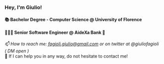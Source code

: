 ### Hey, I'm Giulio!

#### 📚 Bachelor Degree - Computer Science @ University of Florence 
#### 👨🏽‍💻 Senior Software Engineer @ AideXa Bank 🏦


*📫 How to reach me: fagioli.giulio@gmail.com or on twitter at @giuliofagioli ( DM open )*<br>
📨 If I can help you in any way, do not hesitate to contact me!

<!--
**Remeic/Remeic** is a ✨ _special_ ✨ repository because its `README.md` (this file) appears on your GitHub profile.

Here are some ideas to get you started:

- 🔭 I’m currently working on ...
- 🌱 I’m currently learning ...
- 👯 I’m looking to collaborate on ...
- 🤔 I’m looking for help with ...
- 💬 Ask me about ...
- 📫 How to reach me: ...
- 😄 Pronouns: ...
- ⚡ Fun fact: ...
-->
